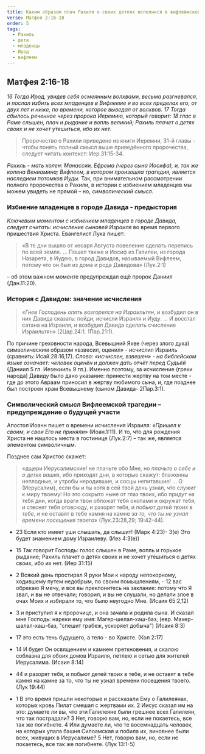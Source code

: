 ```yaml
---
title: Каким образом плач Рахили о своих детеях исполнися в вифлеймской трагедии?
verse: Матфея 2:16-18
order: 5
tags:
  - Рахиль
  - дети
  - младенцы
  - Ирод
  - вифлеем
---
```


## Матфея 2:16-18

*16 Тогда Ирод, увидев себя осмеянным волхвами, весьма разгневался, и послал избить всех младенцев в Вифлееме и во всех пределах его, от двух лет и ниже, по времени, которое выведал от волхвов. 17 Тогда сбылось реченное через пророка Иеремию, который говорит: 18 глас в Раме слышен, плач и рыдание и вопль великий; Рахиль плачет о детях своих и не хочет утешиться, ибо их нет.*

> Пророчество о Рахили приведено из книги Иеремии, 31-й главы -  чтобы понять полный смысл выше приведённого пророчества, следует читать контекст: Иер.31:15-34. 

*Рахиль - мать колен: Манассии, Ефрема (через сына Иосифа), и, так же колена Вениамина;  Вифлеем, в котором произошла трагедия, является наследием потомков Иуды.* Так, при внимательном рассмотрении полного пророчества о Рахили, в истории с избиением младенцев мы можем увидеть не прямой – но, *символический смысл*. 

### Избиение младенцев в городе Давида - предыстория

*Ключевым моментом с избиением младенцев в городе Давида, следует считать: исчисление сыновей Израиля* во время первого пришествия Христа. Евангелист Лука пишет: 

>«В те дни вышло от кесаря Августа повеление сделать перепись по всей земле. … Пошел также и Иосиф из Галилеи, из города Назарета, в Иудею, в город Давидов, называемый Вифлеем, потому что он был из дома и рода Давидова» (Лук.2:1)

– об этом важном моменте предупреждал ещё пророк Даниил (Дан.11:20). 

### История с Давидом: значение исчисления

>«*Гнев Господень опять возгорелся на Израильтян*, и возбудил он в них Давида сказать: пойди, исчисли Израиля и Иуду. … И восстал сатана на Израиля, и возбудил Давида сделать счисление Израильтян» (2Цар.24:1. 1Пар.21:1). 

По причине греховности народа, Всевышний Яхве (через злого духа) символическим образом «взвесил, оценил»  - исчислил Израиль (сравнить: Исай.28:16,17). *Слово: «исчислен, взвешен» - на библейском языке означает: человек оценён  и должен дать отчёт перед Судьёй*  (Даниил 5 гл. Иезекииль 9 гл.). Именно поэтому, за исчисление (грехи народа) Давиду было дано указание:  принести жертву на том месте - где до этого Авраам приносил в жертву любимого сына, и, где позднее был построен храм Всевышнему  (сыном Давида- 2Пар.3:1). 

### Символический смысл Вифлеемской трагедии –                        предупреждение о будущей участи

Апостол Иоанн пишет о времени исчисления Израиля: «*Пришел к своим, и свои Его не приняли*» (Иоан.1:11). И то, что для рождения Христа не нашлось места в гостинице (Лук.2:7) – так же, является элементом символичным.

Позднее сам Христос скажет: 

>«дщери Иерусалимские! не плачьте обо Мне, но *плачьте о себе и о детях ваших*,  ибо приходят дни, в которые скажут: блаженны неплодные, и утробы неродившие, и сосцы непитавшие! … О (Иерусалим), если бы и ты хотя в сей твой день узнал, что служит к миру твоему! Но это сокрыто ныне от глаз твоих,  ибо придут на тебя дни, когда враги твои обложат тебя окопами и окружат тебя, и стеснят тебя отовсюду,  и разорят тебя, и *побьют детей твоих в тебе*, и не оставят в тебе камня на камне з*а то, что ты не узнал времени посещения твоего*» (Лук.23:28,29; 19:42-44). 

- 23 Если кто имеет уши слышать, да слышит! (Марк 4:23)- 3(е) Это будет знамением дому Израилеву. (Иез 4:3(е))
- 15 Так говорит Господь: голос слышен в Раме, вопль и горькое рыдание; Рахиль плачет о детях своих и не хочет утешиться о детях своих, ибо их нет. (Иер 31:15)
- 2 Всякий день простирал Я руки Мои к народу непокорному, ходившему путем недобрым, по своим помышлениям, - 12 вас обрекаю Я мечу, и все вы преклонитесь на заклание: потому что Я звал, и вы не отвечали; говорил, и вы не слушали, но делали злое в очах Моих и избирали то, что было неугодно Мне. (Исаия 65:2,12)

- 3 и приступил я к пророчице, и она зачала и родила сына. И сказал мне Господь: нареки ему имя: Магер-шелал-хаш-баз, (евр. Махер-шалал-хаш-баз, "спешит грабеж, ускоряет добыча") (Исаия 8:3)
- 17 это есть тень будущего, а тело - во Христе. (Кол 2:17)
- 14 И будет Он освящением и камнем преткновения, и скалою соблазна для обоих домов Израиля, петлею и сетью для жителей Иерусалима. (Исаия 8:14)
- 44 и разорят тебя, и побьют детей твоих в тебе, и не оставят в тебе камня на камне за то, что ты не узнал времени посещения твоего. (Лук 19:44)
- 1 В это время пришли некоторые и рассказали Ему о Галилеянах, которых кровь Пилат смешал с жертвами их. 2 Иисус сказал им на это: думаете ли вы, что эти Галилеяне были грешнее всех Галилеян, что так пострадали? 3 Нет, говорю вам, но, если не покаетесь, все так же погибнете. 4 Или думаете ли, что те восемнадцать человек, на которых упала башня Силоамская и побила их, виновнее были всех, живущих в Иерусалиме? 5 Нет, говорю вам, но, если не покаетесь, все так же погибнете. (Лук 13:1-5)